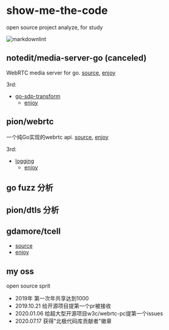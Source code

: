 # show-me-the-code

open source project analyze, for study

![markdownlint](https://github.com/63isOK/show-me-the-code/workflows/markdownlint-lint/badge.svg)

## notedit/media-server-go (canceled)

WebRTC media server for go.
[source](https://github.com/notedit/media-server-go),
[enjoy](/media-server-go/README.md)

3rd:

- [go-sdp-transform](github.com/notedit/go-sdp-transform)
  - [enjoy](/go-sdp-transform/README.md)

## pion/webrtc

一个纯Go实现的webrtc api.
[source](https://github.com/pion/webrtc),
[enjoy](/webrtc/README.md)

3rd:

- [logging](https://github.com/pion/logging)
  - [enjoy](/logging/README.md)

## go fuzz 分析

## pion/dtls 分析

## gdamore/tcell

- [source](https://github.com/gdamore/tcell)
- [enjoy](/tcell/README.md)

## my oss

open source sprit

- 2019年 第一次年共享达到1000
- 2019.10.21 给开源项目提第一个pr被接收
- 2020.01.06 给超大型开源项目w3c/webrtc-pc提第一个issues
- 2020.07.17 获得"北极代码库贡献者"徽章
